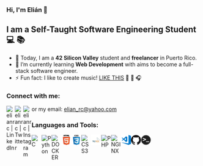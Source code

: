 ### Hi, I'm Elián 👋

## I am a Self-Taught Software Engineering Student :computer: :books:
- :pushpin: Today, I am a **42 Silicon Valley** student and **freelancer** in Puerto Rico.
- 🌱 I’m currently learning **Web Development** with aims to become a full-stack software engineer.
- ⚡ Fun fact: I like to create music! [LIKE THIS] :musical_keyboard: :guitar: :headphones:

### Connect with me:
[<img align="left" alt="elianrc | LinkedIn" width="22px" src="https://cdn.jsdelivr.net/npm/simple-icons@v3/icons/linkedin.svg" />][linkedin]
[<img align="left" alt="elianrc | Twitter" width="22px" src="https://cdn.jsdelivr.net/npm/simple-icons@v3/icons/twitter.svg" />][twitter]
[<img align="left" alt="elianrc | Instagram" width="22px" src="https://cdn.jsdelivr.net/npm/simple-icons@v3/icons/instagram.svg" />][instagram]
or my email: elian_rc@yahoo.com
<br />

### Languages and Tools:

<img align="left" alt="C" width="26px" src="https://img.icons8.com/color/48/000000/c-programming.png"/>
<img align="left" alt="Python" width="26px" src="https://img.icons8.com/color/48/000000/python.png"/>
<img align="left" alt="DOCKER" width="26px" src="https://img.icons8.com/color/48/000000/docker.png"/>
<img align="left" alt="HTML5" width="26px" src="https://raw.githubusercontent.com/github/explore/80688e429a7d4ef2fca1e82350fe8e3517d3494d/topics/html/html.png" />
<img align="left" alt="CSS3" width="26px" src="https://raw.githubusercontent.com/github/explore/80688e429a7d4ef2fca1e82350fe8e3517d3494d/topics/css/css.png" />
<img align="left" alt="CSS3" width="26px" src="https://img.icons8.com/color/48/000000/wordpress.png"/>
<img align="left" alt="MySQL" width="26px" src="https://raw.githubusercontent.com/github/explore/80688e429a7d4ef2fca1e82350fe8e3517d3494d/topics/mysql/mysql.png" />
<img align="left" alt="PHP" width="26px" src="https://img.icons8.com/dusk/64/000000/php-logo.png"/>
<img align="left" alt="NGINX" width="26px" src="https://img.icons8.com/color/48/000000/nginx.png"/>
<img align="left" alt="Visual Studio Code" width="26px" src="https://raw.githubusercontent.com/github/explore/80688e429a7d4ef2fca1e82350fe8e3517d3494d/topics/visual-studio-code/visual-studio-code.png" />
<img align="left" alt="GitHub" width="26px" src="https://raw.githubusercontent.com/github/explore/78df643247d429f6cc873026c0622819ad797942/topics/github/github.png" />
<img align="left" alt="Terminal" width="26px" src="https://raw.githubusercontent.com/github/explore/80688e429a7d4ef2fca1e82350fe8e3517d3494d/topics/terminal/terminal.png" />
<!--
**elianrc/elianrc** is a ✨ _special_ ✨ repository because its `README.md` (this file) appears on your GitHub profile.

[LIKE THIS]: https://youtu.be/U_IT0k0unrs
[linkedin]: https://linkedin.com/in/elianrc
[twitter]: https://twitter.com/elianrc_
[instagram]: https://www.instagram.com/elian__rc/
[Email]: elian_rc@yahoo.com
